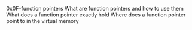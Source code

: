 0x0F-function pointers
What are function pointers and how to use them
What does a function pointer exactly hold
Where does a function pointer point to in the virtual memory
